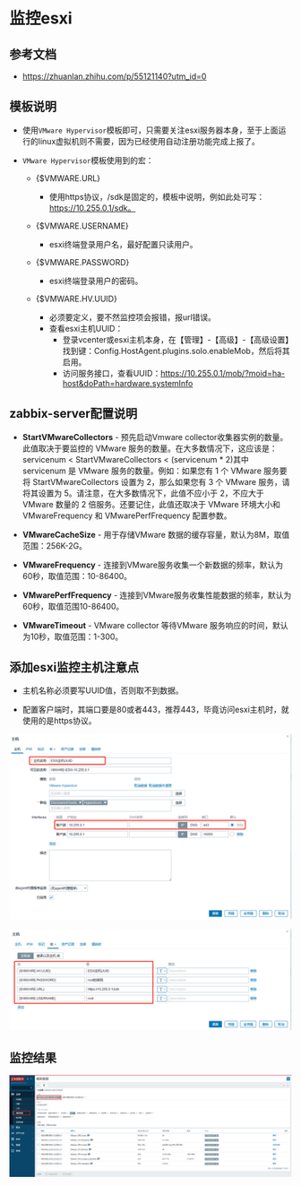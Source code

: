 # 监控esxi


## 参考文档
- https://zhuanlan.zhihu.com/p/55121140?utm_id=0


## 模板说明
- 使用`VMware Hypervisor`模板即可，只需要关注esxi服务器本身，至于上面运行的linux虚拟机则不需要，因为已经使用自动注册功能完成上报了。

- `VMware Hypervisor`模板使用到的宏：
  - {$VMWARE.URL} 
    - 使用https协议，/sdk是固定的，模板中说明，例如此处可写：https://10.255.0.1/sdk。

  - {$VMWARE.USERNAME}
    - esxi终端登录用户名，最好配置只读用户。
    
  - {$VMWARE.PASSWORD}
    - esxi终端登录用户的密码。

  - {$VMWARE.HV.UUID}
    - 必须要定义，要不然监控项会报错，报url错误。
    - 查看esxi主机UUID：
      - 登录vcenter或esxi主机本身，在【管理】-【高级】-【高级设置】找到键：Config.HostAgent.plugins.solo.enableMob，然后将其启用。
      - 访问服务接口，查看UUID：https://10.255.0.1/mob/?moid=ha-host&doPath=hardware.systemInfo


## zabbix-server配置说明
- **StartVMwareCollectors** - 预先启动Vmware collector收集器实例的数量。 此值取决于要监控的 VMware 服务的数量。在大多数情况下，这应该是： servicenum < StartVMwareCollectors < (servicenum * 2)其中 servicenum 是 VMware 服务的数量。例如：如果您有 1 个 VMware 服务要将 StartVMwareCollectors 设置为 2，那么如果您有 3 个 VMware 服务，请将其设置为 5。请注意，在大多数情况下，此值不应小于 2，不应大于 VMware 数量的 2 倍服务。还要记住，此值还取决于 VMware 环境大小和 VMwareFrequency 和 VMwarePerfFrequency 配置参数。

- **VMwareCacheSize** - 用于存储VMware 数据的缓存容量，默认为8M，取值范围：256K-2G。

- **VMwareFrequency** - 连接到VMware服务收集一个新数据的频率，默认为60秒，取值范围：10-86400。

- **VMwarePerfFrequency** - 连接到VMware服务收集性能数据的频率，默认为60秒，取值范围10-86400。

- **VMwareTimeout** - VMware collector 等待VMware 服务响应的时间，默认为10秒，取值范围：1-300。


## 添加esxi监控主机注意点
- 主机名称必须要写UUID值，否则取不到数据。

- 配置客户端时，其端口要是80或者443，推荐443，毕竟访问esxi主机时，就使用的是https协议。

![zabbix-6.0-lts--添加esxi主机1.png](./images/zabbix-6.0-lts--添加esxi主机1.png)

![zabbix-6.0-lts--添加esxi主机2.png](./images/zabbix-6.0-lts--添加esxi主机2.png)


## 监控结果
![zabbix-6.0-lts--esxi主机监控数据.png](./images/zabbix-6.0-lts--esxi主机监控数据.png)